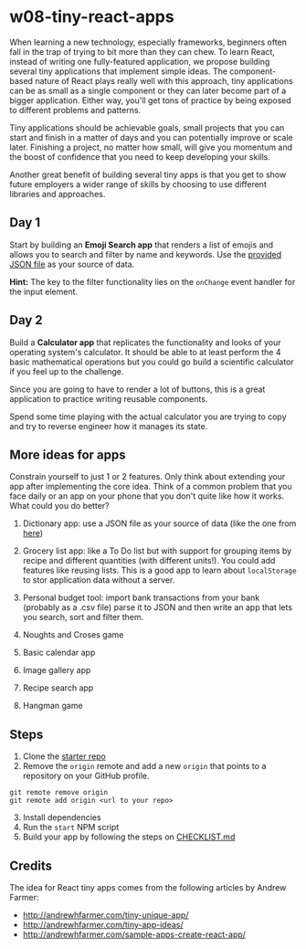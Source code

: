 # w08-tiny-react-apps

When learning a new technology, especially frameworks, beginners often fall in the trap of trying to bit more than they can chew. To learn React, instead of writing one fully-featured application, we propose building several tiny applications that implement simple ideas. The component-based nature of React plays really well with this approach, tiny applications can be as small as a single component or they can later become part of a bigger application. Either way, you'll get tons of practice by being exposed to different problems and patterns.

Tiny applications should be achievable goals, small projects that you can start and finish in a matter of days and you can potentially improve or scale later. Finishing a project, no matter how small, will give you momentum and the boost of confidence that you need to keep developing your skills.

Another great benefit of building several tiny apps is that you get to show future employers a wider range of skills by choosing to use different libraries and approaches.

## Day 1

Start by building an **Emoji Search app** that renders a list of emojis and allows you to search and filter by name and keywords. Use the [provided JSON file](https://github.com/northcoders/w08-tiny-react-apps/blob/master/emojiList.json) as your source of data.

**Hint:** The key to the filter functionality lies on the `onChange` event handler for the input element.

## Day 2

Build a **Calculator app** that replicates the functionality and looks of your operating system's calculator. It should be able to at least perform the 4 basic mathematical operations but you could go build a scientific calculator if you feel up to the challenge.

Since you are going to have to render a lot of buttons, this is a great application to practice writing reusable components. 

Spend some time playing with the actual calculator you are trying to copy and try to reverse engineer how it manages its state.

## More ideas for apps

Constrain yourself to just 1 or 2 features. Only think about extending your app after implementing the core idea. Think of a common problem that you face daily or an app on your phone that you don't quite like how it works. What could you do better?

1. Dictionary app: use a JSON file as your source of data (like the one from [here](https://github.com/adambom/dictionary))

2. Grocery list app: like a To Do list but with support for grouping items by recipe and different quantities (with different units!). You could add features like reusing lists. This is a good app to learn about `localStorage` to stor application data without a server.

3. Personal budget tool: import bank transactions from your bank (probably as a .csv file) parse it to JSON and then write an app that lets you search, sort and filter them.

4. Noughts and Croses game

5. Basic calendar app

6. Image gallery app

7. Recipe search app

8. Hangman game

## Steps

1. Clone the [starter repo](https://github.com/northcoders/w08-react-starter)
2. Remove the `origin` remote and add a new `origin` that points to a repository on your GitHub profile.

```
git remote remove origin
git remote add origin <url to your repo>
```
3. Install dependencies
4. Run the `start` NPM script
5. Build your app by following the steps on [CHECKLIST.md](https://github.com/northcoders/w08-tiny-react-apps/blob/master/CHECKLIST.md)

## Credits
The idea for React tiny apps comes from the following articles by Andrew Farmer:

- http://andrewhfarmer.com/tiny-unique-app/
- http://andrewhfarmer.com/tiny-app-ideas/
- http://andrewhfarmer.com/sample-apps-create-react-app/

